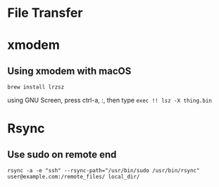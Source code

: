 # File Transfer


# xmodem


## Using xmodem with macOS

```shell
brew install lrzsz
```

using GNU Screen, press ctrl-a, :, then type `exec !! lsz -X thing.bin`


# Rsync


## Use sudo on remote end

```shell
rsync -a -e "ssh" --rsync-path="/usr/bin/sudo /usr/bin/rsync" user@example.com:/remote_files/ local_dir/ 
```
